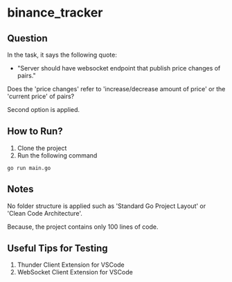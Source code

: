 # binance_tracker

## Question
In the task, it says the following quote:

- "Server should have websocket endpoint that publish price changes of pairs."

Does the 'price changes' refer to 'increase/decrease amount of price' or the 'current price' of pairs?

Second option is applied.

## How to Run?
1. Clone the project 
2. Run the following command
```
go run main.go
```

## Notes
No folder structure is applied such as 'Standard Go Project Layout' or 'Clean Code Architecture'. 

Because, the project contains only 100 lines of code.

## Useful Tips for Testing

1. Thunder Client Extension for VSCode
2. WebSocket Client Extension for VSCode
